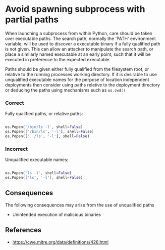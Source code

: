 Avoid spawning subprocess with partial paths
=====================
When launching a subprocess from within Python, care should be taken over
executable paths. The search path, normally the 'PATH' environment variable,
will be used to discover a executable binary if a fully qualified path is not
given. This can allow an attacker to manipulate the search path, or place a
similarly named executable at an early point, such that it will be executed in
preference to the expected executable.

Paths should be given either fully qualified from the filesystem root, or
relative to the running processes working directory. If it is desirable to use
unqualified executable names for the perpose of location independent deployments
then consider using paths relative to the deployment directory or deducing the
paths using mechanisms such as `os.cwd()`

### Correct
Fully qualified paths, or relative paths:
```python

os.Popen('/bin/ls -l', shell=False)
os.Popen(['/bin/ls', '-l'], shell=False)
os.Popen(['../ls', '-l'], shell=False)

```

### Incorrect
Unqualified executable names:
```python

os.Popen('ls -l', shell=False)
os.Popen(['ls', '-l'], shell=False)

```

## Consequences
The following consequences may arise from the use of unqualified paths

* Unintended execution of malicious binaries

## References
* https://cwe.mitre.org/data/definitions/426.html
